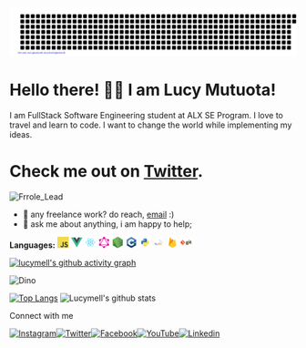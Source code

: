 ![gitartwork](gitartwork.svg)

# Hello there! 👋🏻 I am Lucy Mutuota!

I am FullStack Software Engineering student at ALX SE Program. I love to travel and learn to code. I want to change the world while implementing my ideas. 


# Check me out on [Twitter](https://www.twitter.com/lucymutuota?follow_confirmation=1).



![Frrole_Lead](https://user-images.githubusercontent.com/99334158/178338285-80180c10-185c-42c7-8cea-a436f589fb76.gif)

  
- 💼 any freelance work? do reach, [email](mailto:lulucy.001@gmail.com) :)
- 💬 ask me about anything, i am happy to help;

**Languages:**
<code><img height="20" src="https://raw.githubusercontent.com/github/explore/80688e429a7d4ef2fca1e82350fe8e3517d3494d/topics/javascript/javascript.png"></code>
<code><img height="20" src="https://raw.githubusercontent.com/github/explore/80688e429a7d4ef2fca1e82350fe8e3517d3494d/topics/vue/vue.png"></code>
<code><img height="20" src="https://raw.githubusercontent.com/github/explore/80688e429a7d4ef2fca1e82350fe8e3517d3494d/topics/react/react.png"></code>
<code><img height="20" src="https://raw.githubusercontent.com/github/explore/5c058a388828bb5fde0bcafd4bc867b5bb3f26f3/topics/graphql/graphql.png"></code>
<code><img height="20" src="https://raw.githubusercontent.com/github/explore/80688e429a7d4ef2fca1e82350fe8e3517d3494d/topics/nodejs/nodejs.png"></code>
<code><img height="20" src="https://raw.githubusercontent.com/github/explore/80688e429a7d4ef2fca1e82350fe8e3517d3494d/topics/cpp/cpp.png"></code>
<code><img height="20" src="https://raw.githubusercontent.com/github/explore/80688e429a7d4ef2fca1e82350fe8e3517d3494d/topics/python/python.png"></code>
<code><img height="20" src="https://raw.githubusercontent.com/github/explore/80688e429a7d4ef2fca1e82350fe8e3517d3494d/topics/mysql/mysql.png"></code>
<code><img height="20" src="https://raw.githubusercontent.com/github/explore/80688e429a7d4ef2fca1e82350fe8e3517d3494d/topics/firebase/firebase.png"></code>
<code><img height="20" src="https://raw.githubusercontent.com/github/explore/80688e429a7d4ef2fca1e82350fe8e3517d3494d/topics/git/git.png"></code>

[![lucymell's github activity graph](https://activity-graph.herokuapp.com/graph?username=lucymell&theme=react-dark)](https://github.com/lucymell/github-readme-activity-graph)

![Dino](https://raw.githubusercontent.com/lucymell/lucymell/master/dino.gif)

[![Top Langs](https://github-readme-stats.vercel.app/api/top-langs/?username=lucymell&show_icons=true&theme=radical)](https://github.com/lucymell/github-readme-stats) ![Lucymell's github stats](https://github-readme-stats.vercel.app/api?username=lucymell&show_icons=true&theme=radical)
 
Connect with me


[![Instagram](https://raw.githubusercontent.com/lucymell/lucymell/master/soc/ig.svg)](https://instagram.com/lucymutuota)[![Twitter](https://raw.githubusercontent.com/lucymell/lucymell/master/soc/tw.svg)](https://twitter.com/lucymutuota)[![Facebook](https://raw.githubusercontent.com/ucymell/ucymell/master/soc/fb.svg)](https://www.facebook.com//lucy.mutuota)[![YouTube](https://raw.githubusercontent.com/lucymell/lucymell/master/soc/yt.svg)](https://www.youtube.com/lucynyam)[![Linkedin](https://raw.githubusercontent.com/lucymell/lucymell/master/soc/yt.svg)](https://www.linkedin.com/in/lucymutuota/)















